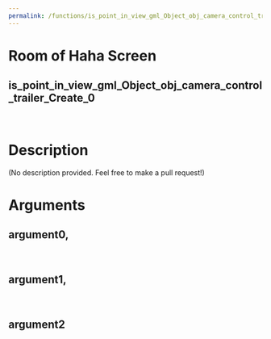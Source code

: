 ```yaml
---
permalink: /functions/is_point_in_view_gml_Object_obj_camera_control_trailer_Create_0
---
```

# Room of Haha Screen  
## is_point_in_view_gml_Object_obj_camera_control_trailer_Create_0  
&nbsp;  
# Description  
(No description provided. Feel free to make a pull request!) 
&nbsp;  
# Arguments
## argument0, 

&nbsp;  
## argument1, 

&nbsp;  
## argument2

&nbsp;  


